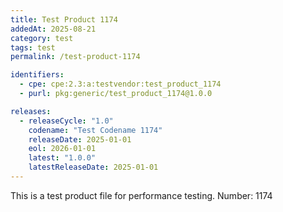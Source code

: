 ```yaml
---
title: Test Product 1174
addedAt: 2025-08-21
category: test
tags: test
permalink: /test-product-1174

identifiers:
  - cpe: cpe:2.3:a:testvendor:test_product_1174
  - purl: pkg:generic/test_product_1174@1.0.0

releases:
  - releaseCycle: "1.0"
    codename: "Test Codename 1174"
    releaseDate: 2025-01-01
    eol: 2026-01-01
    latest: "1.0.0"
    latestReleaseDate: 2025-01-01
---
```


This is a test product file for performance testing. Number: 1174
